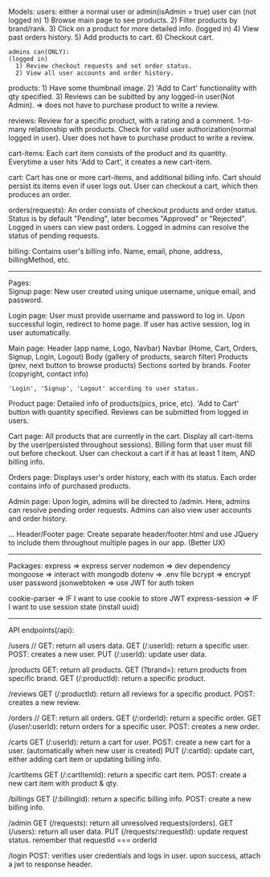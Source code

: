 Models:
  users: either a normal user or admin(isAdmin = true)
    user can
    (not logged in)
      1) Browse main page to see products.
      2) Filter products by brand/rank.
      3) Click on a product for more detailed info.
    (logged in)
      4) View past orders history.
      5) Add products to cart.
      6) Checkout cart.

    admins can(ONLY):
    (logged in)
      1) Review checkout requests and set order status. 
      2) View all user accounts and order history.

  products:
    1) Have some thumbnail image.
    2) 'Add to Cart' functionality with qty specified.
    3) Reviews can be subitted by any logged-in user(Not Admin).
      => does not have to purchase product to write a review.

  reviews:
    Review for a specific product, with a rating and a comment.
    1-to-many relationship with products.
    Check for valid user authorization(normal logged in user).
    User does not have to purchase product to write a review.

  cart-items:
    Each cart item consists of the product and its quantity.
    Everytime a user hits 'Add to Cart', it creates a new cart-item.

  cart:
    Cart has one or more cart-items, and additional billing info.
    Cart should persist its items even if user logs out.
    User can checkout a cart, which then produces an order.

  orders(requests):
    An order consists of checkout products and order status.
    Status is by default "Pending", later becomes "Approved" or "Rejected".
    Logged in users can view past orders.
    Logged in admins can resolve the status of pending requests.

  billing:
    Contains user's billing info.
    Name, email, phone, address, billingMethod, etc.

-----------------------------------------------------------------------------


Pages:  
  Signup page:
    New user created using unique username, unique email, and password.
  
  Login page:
    User must provide username and password to log in.
    Upon successful login, redirect to home page.
    If user has active session, log in user automatically.

  Main page:
    Header (app name, Logo, Navbar)
      Navbar (Home, Cart, Orders, Signup, Login, Logout)
    Body   (gallery of products, search filter)
      Products (prev, next button to browse products)
      Sections sorted by brands.
    Footer (copyright, contact info)

    'Login', 'Signup', 'Logout' according to user status.
  
  Product page:
    Detailed info of products(pics, price, etc).
    'Add to Cart' button with quantity specified. 
    Reviews can be submitted from logged in users.

  Cart page:
    All products that are currently in the cart.
    Display all cart-items by the user(persisted throughout sessions).
    Billing form that user must fill out before checkout.
    User can checkout a cart if it has at least 1 item, 
    AND billing info.

  Orders page:
    Displays user's order history, each with its status.
    Each order contains info of purchased products.

  Admin page:
    Upon login, admins will be directed to /admin.
    Here, admins can resolve pending order requests.
    Admins can also view user accounts and order history.


 
  ...
  Header/Footer page:
    Create separate header/footer.html and use JQuery to include 
    them throughout multiple pages in our app. (Better UX)

-----------------------------------------------------------------------------

Packages:
  express => express server
  nodemon => dev dependency
  mongoose => interact with mongodb
  dotenv => .env file
  bcrypt => encrypt user password
  jsonwebtoken => use JWT for auth token

  cookie-parser => IF I want to use cookie to store JWT
  express-session => IF I want to use session state (install uuid)

-----------------------------------------------------------------------------

API endpoints(/api):

  /users
        // GET: return all users data.
    GET (/:userId): return a specific user. 
    POST: creates a new user.
    PUT (/:userId): update user data.

  /products
    GET: return all products.
    GET (?brand=): return products from specific brand.
    GET (/:productId): return a specific product.

  /reviews
    GET (/:productId): return all reviews for a specific product.
    POST: creates a new review.


  /orders
        // GET: return all orders. 
    GET (/:orderId): return a specific order.
    GET (/user/:userId): return orders for a specific user.
    POST: creates a new order.

  /carts
    GET (/:userId): return a cart for user.
    POST: create a new cart for a user. 
        (automatically when new user is created)
    PUT (/:cartId): update cart, either adding cart item or 
        updating billing info.

  /cartItems
    GET (/:cartItemId): return a specific cart item.
    POST: create a new cart item with product & qty.

  /billings
    GET (/:billingId): return a specific billing info.
    POST: create a new billing info.

  /admin
    GET (/requests): return all unresolved requests(orders).
    GET (/users): return all user data.
    PUT (/requests/:requestId): update request status. 
        remember that requestId === orderId


  /login
    POST: verifies user credentials and logs in user.
          upon success, attach a jwt to response header. 



